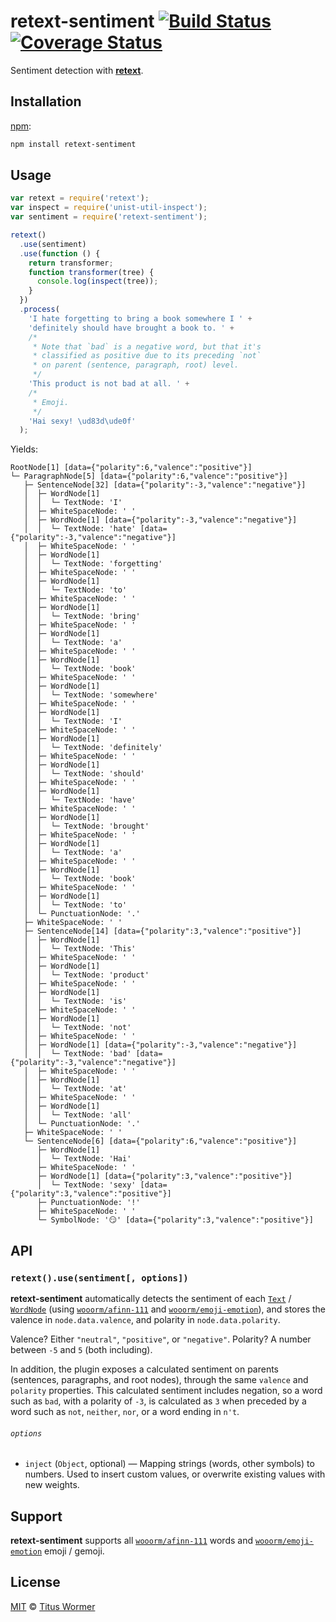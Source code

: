# retext-sentiment [![Build Status][travis-badge]][travis] [![Coverage Status][codecov-badge]][codecov]

Sentiment detection with [**retext**][retext].

## Installation

[npm][]:

```bash
npm install retext-sentiment
```

## Usage

```javascript
var retext = require('retext');
var inspect = require('unist-util-inspect');
var sentiment = require('retext-sentiment');

retext()
  .use(sentiment)
  .use(function () {
    return transformer;
    function transformer(tree) {
      console.log(inspect(tree));
    }
  })
  .process(
    'I hate forgetting to bring a book somewhere I ' +
    'definitely should have brought a book to. ' +
    /*
     * Note that `bad` is a negative word, but that it's
     * classified as positive due to its preceding `not`
     * on parent (sentence, paragraph, root) level.
     */
    'This product is not bad at all. ' +
    /*
     * Emoji.
     */
    'Hai sexy! \ud83d\ude0f'
  );
```

Yields:

```text
RootNode[1] [data={"polarity":6,"valence":"positive"}]
└─ ParagraphNode[5] [data={"polarity":6,"valence":"positive"}]
   ├─ SentenceNode[32] [data={"polarity":-3,"valence":"negative"}]
   │  ├─ WordNode[1]
   │  │  └─ TextNode: 'I'
   │  ├─ WhiteSpaceNode: ' '
   │  ├─ WordNode[1] [data={"polarity":-3,"valence":"negative"}]
   │  │  └─ TextNode: 'hate' [data={"polarity":-3,"valence":"negative"}]
   │  ├─ WhiteSpaceNode: ' '
   │  ├─ WordNode[1]
   │  │  └─ TextNode: 'forgetting'
   │  ├─ WhiteSpaceNode: ' '
   │  ├─ WordNode[1]
   │  │  └─ TextNode: 'to'
   │  ├─ WhiteSpaceNode: ' '
   │  ├─ WordNode[1]
   │  │  └─ TextNode: 'bring'
   │  ├─ WhiteSpaceNode: ' '
   │  ├─ WordNode[1]
   │  │  └─ TextNode: 'a'
   │  ├─ WhiteSpaceNode: ' '
   │  ├─ WordNode[1]
   │  │  └─ TextNode: 'book'
   │  ├─ WhiteSpaceNode: ' '
   │  ├─ WordNode[1]
   │  │  └─ TextNode: 'somewhere'
   │  ├─ WhiteSpaceNode: ' '
   │  ├─ WordNode[1]
   │  │  └─ TextNode: 'I'
   │  ├─ WhiteSpaceNode: ' '
   │  ├─ WordNode[1]
   │  │  └─ TextNode: 'definitely'
   │  ├─ WhiteSpaceNode: ' '
   │  ├─ WordNode[1]
   │  │  └─ TextNode: 'should'
   │  ├─ WhiteSpaceNode: ' '
   │  ├─ WordNode[1]
   │  │  └─ TextNode: 'have'
   │  ├─ WhiteSpaceNode: ' '
   │  ├─ WordNode[1]
   │  │  └─ TextNode: 'brought'
   │  ├─ WhiteSpaceNode: ' '
   │  ├─ WordNode[1]
   │  │  └─ TextNode: 'a'
   │  ├─ WhiteSpaceNode: ' '
   │  ├─ WordNode[1]
   │  │  └─ TextNode: 'book'
   │  ├─ WhiteSpaceNode: ' '
   │  ├─ WordNode[1]
   │  │  └─ TextNode: 'to'
   │  └─ PunctuationNode: '.'
   ├─ WhiteSpaceNode: ' '
   ├─ SentenceNode[14] [data={"polarity":3,"valence":"positive"}]
   │  ├─ WordNode[1]
   │  │  └─ TextNode: 'This'
   │  ├─ WhiteSpaceNode: ' '
   │  ├─ WordNode[1]
   │  │  └─ TextNode: 'product'
   │  ├─ WhiteSpaceNode: ' '
   │  ├─ WordNode[1]
   │  │  └─ TextNode: 'is'
   │  ├─ WhiteSpaceNode: ' '
   │  ├─ WordNode[1]
   │  │  └─ TextNode: 'not'
   │  ├─ WhiteSpaceNode: ' '
   │  ├─ WordNode[1] [data={"polarity":-3,"valence":"negative"}]
   │  │  └─ TextNode: 'bad' [data={"polarity":-3,"valence":"negative"}]
   │  ├─ WhiteSpaceNode: ' '
   │  ├─ WordNode[1]
   │  │  └─ TextNode: 'at'
   │  ├─ WhiteSpaceNode: ' '
   │  ├─ WordNode[1]
   │  │  └─ TextNode: 'all'
   │  └─ PunctuationNode: '.'
   ├─ WhiteSpaceNode: ' '
   └─ SentenceNode[6] [data={"polarity":6,"valence":"positive"}]
      ├─ WordNode[1]
      │  └─ TextNode: 'Hai'
      ├─ WhiteSpaceNode: ' '
      ├─ WordNode[1] [data={"polarity":3,"valence":"positive"}]
      │  └─ TextNode: 'sexy' [data={"polarity":3,"valence":"positive"}]
      ├─ PunctuationNode: '!'
      ├─ WhiteSpaceNode: ' '
      └─ SymbolNode: '😏' [data={"polarity":3,"valence":"positive"}]
```

## API

### `retext().use(sentiment[, options])`

**retext-sentiment** automatically detects the sentiment of each
[`Text`][text] / [`WordNode`][word] (using [`wooorm/afinn-111`][afinn]
and [`wooorm/emoji-emotion`][emoticon]), and stores the valence in
`node.data.valence`, and polarity in `node.data.polarity`.

Valence?  Either `"neutral"`, `"positive"`, or `"negative"`.  Polarity?
A number between `-5` and `5` (both including).

In addition, the plugin exposes a calculated sentiment on parents
(sentences, paragraphs, and root nodes), through the same `valence`
and `polarity` properties.  This calculated sentiment includes negation,
so a word such as `bad`, with a polarity of `-3`, is calculated as `3`
when preceded by a word such as `not`, `neither`, `nor`, or a word ending
in `n't`.

###### `options`

*   `inject` (`Object`, optional) — Mapping strings (words, other
    symbols) to numbers.  Used to insert custom values, or overwrite
    existing values with new weights.

## Support

**retext-sentiment** supports all [`wooorm/afinn-111`][afinn] words
and [`wooorm/emoji-emotion`][emoticon] emoji / gemoji.

## License

[MIT][license] © [Titus Wormer][author]

<!-- Definitions -->

[travis-badge]: https://img.shields.io/travis/wooorm/retext-sentiment.svg

[travis]: https://travis-ci.org/wooorm/retext-sentiment

[codecov-badge]: https://img.shields.io/codecov/c/github/wooorm/retext-sentiment.svg

[codecov]: https://codecov.io/github/wooorm/retext-sentiment

[npm]: https://docs.npmjs.com/cli/install

[license]: LICENSE

[author]: http://wooorm.com

[retext]: https://github.com/wooorm/retext

[text]: https://github.com/wooorm/nlcst#text

[word]: https://github.com/wooorm/nlcst#wordnode

[afinn]: https://github.com/wooorm/afinn-111

[emoticon]: https://github.com/wooorm/emoji-emotion
